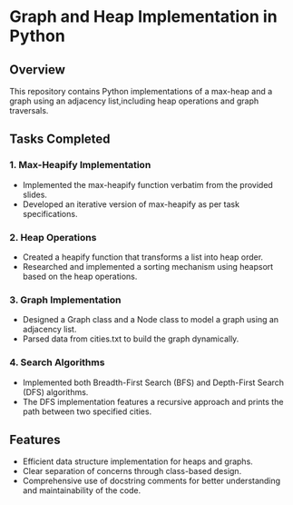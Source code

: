 # Graph and Heap Implementation in Python

## Overview

This repository contains Python implementations of a max-heap and a graph using an adjacency list,including heap operations and graph traversals.

## Tasks Completed

### 1. Max-Heapify Implementation
- Implemented the max-heapify function verbatim from the provided slides.
- Developed an iterative version of max-heapify as per task specifications.

### 2. Heap Operations
- Created a heapify function that transforms a list into heap order.
- Researched and implemented a sorting mechanism using heapsort based on the heap operations.

### 3. Graph Implementation
- Designed a Graph class and a Node class to model a graph using an adjacency list.
- Parsed data from cities.txt to build the graph dynamically.

### 4. Search Algorithms
- Implemented both Breadth-First Search (BFS) and Depth-First Search (DFS) algorithms.
- The DFS implementation features a recursive approach and prints the path between two specified cities.

## Features
- Efficient data structure implementation for heaps and graphs.
- Clear separation of concerns through class-based design.
- Comprehensive use of docstring comments for better understanding and maintainability of the code.
